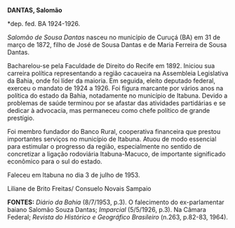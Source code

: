 **DANTAS, Salomão**

\*dep. fed. BA 1924-1926.

*Salomão de Sousa Dantas* nasceu no município de Curuçá (BA) em 31 de
março de 1872, filho de José de Sousa Dantas e de Maria Ferreira de
Sousa Dantas.

Bacharelou-se pela Faculdade de Direito do Recife em 1892. Iniciou sua
carreira política representando a região cacaueira na Assembleia
Legislativa da Bahia, onde foi líder da maioria. Em seguida, eleito
deputado federal, exerceu o mandato de 1924 a 1926. Foi figura marcante
por vários anos na política do estado da Bahia, notadamente no município
de Itabuna. Devido a problemas de saúde terminou por se afastar das
atividades partidárias e se dedicar à advocacia, mas permaneceu como
chefe político de grande prestígio.

Foi membro fundador do Banco Rural, cooperativa financeira que prestou
importantes serviços no município de Itabuna. Atuou de modo essencial
para estimular o progresso da região, especialmente no sentido de
concretizar a ligação rodoviária Itabuna-Macuco, de importante
significado econômico para o sul do estado.

Faleceu em Itabuna no dia 3 de julho de 1953.

Liliane de Brito Freitas/ Consuelo Novais Sampaio

**FONTES:** *Diário da Bahia* (8/7/1953, p.3). O falecimento do
ex-parlamentar baiano Salomão Souza Dantas; *Imparcial* (5/5/1926, p.3).
Na Câmara Federal; *Revista do Histórico e Geográfico Brasileiro*
(n.263, p.82-83, 1964).
